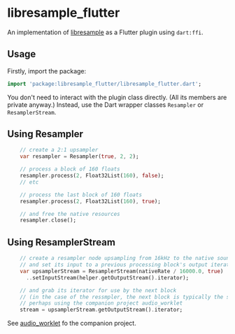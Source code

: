 # libresample_flutter

An implementation of [libresample](https://github.com/minorninth/libresample)
as a Flutter plugin using `dart:ffi`.

## Usage

Firstly, import the package:

```dart
import 'package:libresample_flutter/libresample_flutter.dart';
```

You don't need to interact with the plugin class directly.
(All its members are private anyway.) Instead, use the Dart wrapper classes
`Resampler` or `ResamplerStream`.

## Using Resampler

```dart
    // create a 2:1 upsampler
    var resampler = Resampler(true, 2, 2);

    // process a block of 160 floats
    resampler.process(2, Float32List(160), false);
    // etc

    // process the last block of 160 floats
    resampler.process(2, Float32List(160), true);

    // and free the native resources 
    resampler.close();
```

## Using ResamplerStream

```dart
    // create a resampler node upsampling from 16kHz to the native sound card rate
    // and set its input to a previous processing block's output iterator
    var upsamplerStream = ResamplerStream(nativeRate / 16000.0, true)
      ..setInputStream(helper.getOutputStream().iterator);

    // and grab its iterator for use by the next block
    // (in the case of the ressmpler, the next block is typically the sound card,
    // perhaps using the companion project audio_worklet
    stream = upsamplerStream.getOutputStream().iterator;
```
See [audio_worklet](https://github.com/richardheap/audio_worklet) fo
the companion project.
